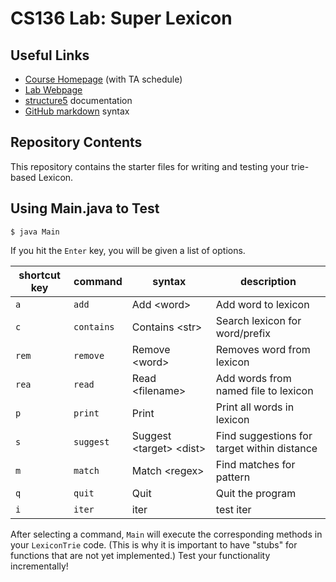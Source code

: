 # CS136 Lab: Super Lexicon

## Useful Links
* [Course Homepage](https://williams-cs.github.io/cs136-s21-www/index.html) (with TA schedule)
* [Lab Webpage](https://williams-cs.github.io/cs136-s21-www/labs/lexicon.html)
* [structure5](http://www.cs.williams.edu/~bailey/JavaStructures/doc/structure5/index.html) documentation
* [GitHub markdown](https://guides.github.com/features/mastering-markdown/) syntax


## Repository Contents
This repository contains the starter files for writing and testing your trie-based Lexicon.

## Using Main.java to Test

```
$ java Main
```

If you hit the `Enter` key, you will be given a list of options.

|shortcut key|command|syntax|description|
|-|-|-|-|
|`a`|`add`|Add &lt;word&gt;|Add word to lexicon|
|`c`|`contains`|Contains &lt;str&gt;|Search lexicon for word/prefix|
|`rem`|`remove`|Remove &lt;word&gt;|Removes word from lexicon|
|`rea`|`read`|Read &lt;filename&gt;|Add words from named file to lexicon|
|`p`|`print`|Print|Print all words in lexicon|
|`s`|`suggest`|Suggest &lt;target&gt; &lt;dist&gt;|Find suggestions for target within distance|
|`m`|`match`|Match &lt;regex&gt;|Find matches for pattern|
|`q`|`quit`|Quit|Quit the program|
|`i`|`iter`|iter|test iter|

After selecting a command, `Main` will execute the corresponding methods in your `LexiconTrie` code. (This is why it is important to have "stubs" for functions that are not yet implemented.) Test your functionality
incrementally!

